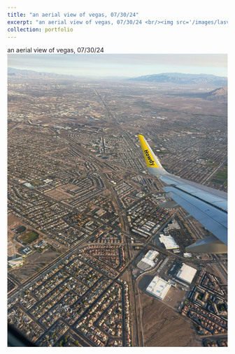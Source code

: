 ```yaml
---
title: "an aerial view of vegas, 07/30/24"
excerpt: "an aerial view of vegas, 07/30/24 <br/><img src='/images/lasvegas.jpeg'>"
collection: portfolio
---
```


an aerial view of vegas, 07/30/24 <br/><img src='/images/lasvegas.jpeg'>
